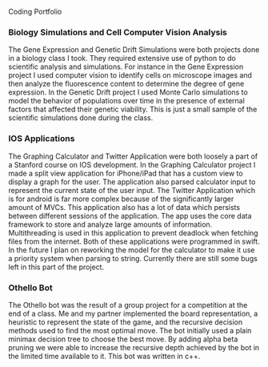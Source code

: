 Coding Portfolio

### Biology Simulations and Cell Computer Vision Analysis

The Gene Expression and Genetic Drift Simulations were both projects done in a biology class I took.  They required extensive use of python to do scientific analysis and simulations.  For instance in the Gene Expression project I used computer vision to identify cells on microscope images and then analyze the fluorescence content to determine the degree of gene expression.  In the Genetic Drift project I used Monte Carlo simulations to model the behavior of populations over time in the presence of external factors that affected their genetic viability.  This is just a small sample of the scientific simulations done during the class.

### IOS Applications

The Graphing Calculator and Twitter Application were both loosely a part of a Stanford course on IOS development.   In the Graphing Calculator project I made a split view application for iPhone/iPad that has a custom view to display a graph for the user.  The application also parsed calculator input to represent the current state of the user input.  The Twitter Application which is for android is far more complex because of the significantly larger amount of MVCs.  This application also has a lot of data which persists between different sessions of the application.  The app uses the core data framework to store and analyze large amounts of information.  Multithreading is used in this application to prevent deadlock when fetching files from the internet.  Both of these applications were programmed in swift.  In the future I plan on reworking the model for the calculator to make it use a priority system when parsing to string.  Currently there are still some bugs left in this part of the project.  

### Othello Bot

The Othello bot was the result of a group project for a competition at the end of a class.  Me and my partner implemented the board representation, a heuristic to represent the state of the game, and the recursive decision methods used to find the most optimal move.  The bot initially used a plain minimax decision tree to choose the best move.  By adding alpha beta pruning we were able to increase the recursive depth achieved by the bot in the limited time available to it.  This bot was written in c++.  
